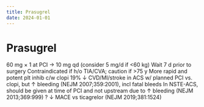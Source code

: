 ```yaml
---
title: Prasugrel
date: 2024-01-01
---
```

# Prasugrel

60 mg × 1 at PCI → 10 mg qd (consider 5 mg/d if <60 kg)
Wait 7 d prior to surgery
Contraindicated if h/o TIA/CVA; caution if >75 y
More rapid and potent plt inhib c/w clopi
19% ↓ CVD/MI/stroke in ACS w/ planned PCI vs. clopi, but ↑ bleeding (NEJM 2007;359:2001), incl fatal bleeds
In NSTE-ACS, should be given at time of PCI and not upstream due to ↑ bleeding (NEJM 2013;369:999)
? ↓ MACE vs ticagrelor (NEJM 2019;381:1524)
